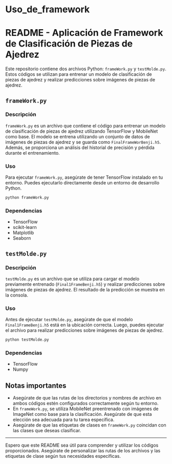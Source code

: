 # Uso_de_framework



# README - Aplicación de Framework de Clasificación de Piezas de Ajedrez

Este repositorio contiene dos archivos Python: `frameWork.py` y `testMolde.py`. Estos códigos se utilizan para entrenar un modelo de clasificación de piezas de ajedrez y realizar predicciones sobre imágenes de piezas de ajedrez.

## `frameWork.py`

### Descripción
`frameWork.py` es un archivo que contiene el código para entrenar un modelo de clasificación de piezas de ajedrez utilizando TensorFlow y MobileNet como base. El modelo se entrena utilizando un conjunto de datos de imágenes de piezas de ajedrez y se guarda como `FinalFrameWorBenji.h5`. Además, se proporciona un análisis del historial de precisión y pérdida durante el entrenamiento.

### Uso
Para ejecutar `frameWork.py`, asegúrate de tener TensorFlow instalado en tu entorno. Puedes ejecutarlo directamente desde un entorno de desarrollo Python.

```bash
python frameWork.py
```

### Dependencias
- TensorFlow
- scikit-learn
- Matplotlib
- Seaborn

## `testMolde.py`

### Descripción
`testMolde.py` es un archivo que se utiliza para cargar el modelo previamente entrenado (`Final1FrameBenji.h5`) y realizar predicciones sobre imágenes de piezas de ajedrez. El resultado de la predicción se muestra en la consola.

### Uso
Antes de ejecutar `testMolde.py`, asegúrate de que el modelo `Final1FrameBenji.h5` está en la ubicación correcta. Luego, puedes ejecutar el archivo para realizar predicciones sobre imágenes de piezas de ajedrez.

```bash
python testMolde.py
```

### Dependencias
- TensorFlow
- Numpy

## Notas importantes
- Asegúrate de que las rutas de los directorios y nombres de archivo en ambos códigos estén configurados correctamente según tu entorno.
- En `frameWork.py`, se utiliza MobileNet preentrenado con imágenes de ImageNet como base para la clasificación. Asegúrate de que esta elección sea adecuada para tu tarea específica.
- Asegúrate de que las etiquetas de clases en `frameWork.py` coincidan con las clases que deseas clasificar.

---

Espero que este README sea útil para comprender y utilizar los códigos proporcionados. Asegúrate de personalizar las rutas de los archivos y las etiquetas de clase según tus necesidades específicas.
